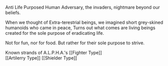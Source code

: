
Anti Life Purposed Human Adversary, the invaders, nightmare beyond our beliefs.

When we thought of Extra-terestrial beings, we imagined short grey-skined humanoids who came in peace, Turns out what comes are living beings created for the sole purpose of eradicating life.

Not for fun, nor for food.
But rather for their sole purpose to strive.

Known strands of A.L.P.H.A.'s
[[Fighter Type]]  
[[Artilerry Type]]
[[Shielder Type]]




